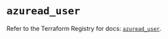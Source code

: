 # `azuread_user`

Refer to the Terraform Registry for docs: [`azuread_user`](https://registry.terraform.io/providers/hashicorp/azuread/3.4.0/docs/resources/user).
